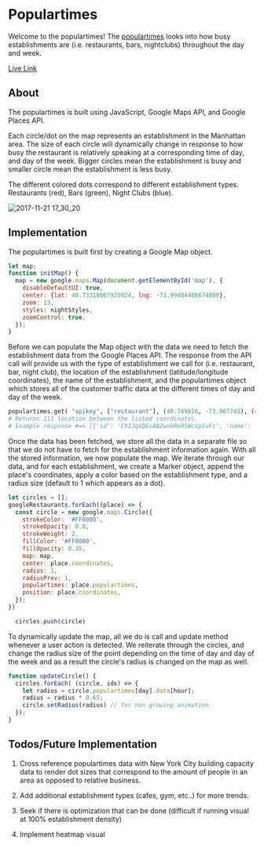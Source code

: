 # Populartimes

Welcome to the populartimes! The [populartimes](http://mattyliu.com/popularTimesMapManhattan/) looks into how busy establishments are (i.e. restaurants, bars, nightclubs) throughout the day and week.

[Live Link](http://mattyliu.com/popularTimesMapManhattan/)

## About

The populartimes is built using JavaScript, Google Maps API, and Google Places API.

Each circle/dot on the map represents an establishment in the Manhattan area. The size of each circle will dynamically change in response to how busy the restaurant is relatively speaking at a corresponding time of day, and day of the week. Bigger circles mean the establishment is busy and smaller circle mean the establishment is less busy.

The different colored dots correspond to different establishment types.
Restaurants (red), Bars (green), Night Clubs (blue).

![2017-11-21 17_30_20](https://user-images.githubusercontent.com/24593321/33100526-b4bddb3a-cee2-11e7-907d-6562105752d9.gif)



## Implementation

The populartimes is built first by creating a Google Map object.

```JavaScript
let map;
function initMap() {
  map = new google.maps.Map(document.getElementById('map'), {
    disableDefaultUI: true,
    center: {lat: 40.73318067925024, lng: -73.99484466674808},
    zoom: 13,
    styles: nightStyles,
    zoomControl: true,
  });
}
```

Before we can populate the Map object with the data we need to fetch the establishment data from the Google Places API. The response from the API call will provide us with the type of establishment we call for (i.e. restaurant, bar, night club), the location of the establishment (latitude/longitude coordinates), the name of the establishment, and the populartimes object which stores all of the customer traffic data at the different times of day and day of the week.

```python
populartimes.get( "apikey", ["restaurant"], (40.749816, -73.987743), (40.753442, -73.980948))
# Returns 111 location between the listed coordinates.
# Example response #=> [{'id': 'ChIJqVQEsABZwokRe05WcVpIuFc', 'name': 'Evergreen Shanghai', 'address': '10 E 38th St, New York, NY 10016, USA', 'searchterm': 'Evergreen Shanghai 10 E 38th St, New York, NY 10016, USA', 'types': ['restaurant', 'food', 'point_of_interest', 'establishment'], 'coordinates': {'lat': 40.750444, 'lng': -73.98198}, 'rating': 3.8, 'rating_n': 74, 'international_phone_number': '+1 212-448-1199', 'populartimes': [{'name': 'Monday', 'data': [0, 0, 0, 0, 0, 0, 0, 0, 0, 0, 0, 29, 49, 50, 35, 15, 9, 25, 52, 58, 37, 13, 0, 0]}],
```

Once the data has been fetched, we store all the data in a separate file so that we do not have to fetch for the establishment information again. With all the stored information, we now populate the map. We iterate through our data, and for each establishment, we create a Marker object, append the place's coordinates, apply a color based on the establishment type, and a radius size (default to 1 which appears as a dot).

```JavaScript
let circles = [];
googleRestaurants.forEach((place) => {
  const circle = new google.maps.Circle({
    strokeColor: '#FF0000',
    strokeOpacity: 0.8,
    strokeWeight: 2,
    fillColor: '#FF0000',
    fillOpacity: 0.35,
    map: map,
    center: place.coordinates,
    radius: 1,
    radiusPrev: 1,
    populartimes: place.populartimes,
    position: place.coordinates,
  });
})

  circles.push(circle)
```

To dynamically update the map, all we do is call and update method whenever a user action is detected. We reiterate through the circles, and change the radius size of the point depending on the time of day and day of the week and as a result the circle's radius is changed on the map as well.

```JavaScript
function updateCircle() {
  circles.forEach( (circle, idx) => {
    let radius = circle.populartimes[day].data[hour];
    radius = radius * 0.65;
    circle.setRadius(radius) // for non growing animation
  });
}
```


## Todos/Future Implementation
1. Cross reference populartimes data with New York City building capacity data to render dot sizes that correspond to the amount of people in an area as opposed to relative business.

2. Add additional establishment types (cafes, gym, etc..) for more trends.

3. Seek if there is optimization that can be done (difficult if running visual at 100% establishment density)

4. Implement heatmap visual

















<!--  -->
